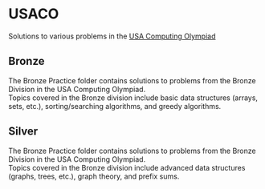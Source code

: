 # USACO
Solutions to various problems in the [USA Computing Olympiad](http://usaco.org/)

## Bronze
The Bronze Practice folder contains solutions to problems from the Bronze Division in the USA Computing Olympiad.  
Topics covered in the Bronze division include basic data structures (arrays, sets, etc.), sorting/searching algorithms, and greedy algorithms.  

## Silver
The Bronze Practice folder contains solutions to problems from the Bronze Division in the USA Computing Olympiad.  
Topics covered in the Bronze division include advanced data structures (graphs, trees, etc.), graph theory, and prefix sums.  

